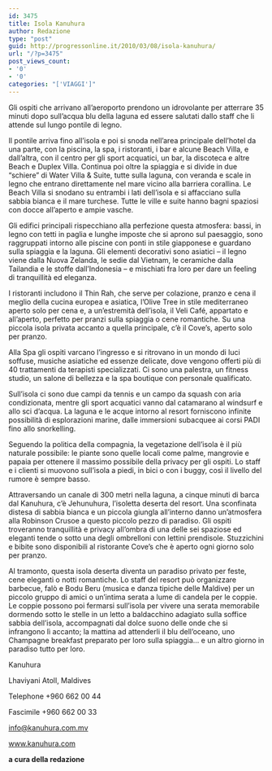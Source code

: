```yaml
---
id: 3475
title: Isola Kanuhura
author: Redazione
type: "post"
guid: http://progressonline.it/2010/03/08/isola-kanuhura/
url: "/?p=3475"
post_views_count:
- '0'
- '0'
categories: "['VIAGGI']"
---
```


Gli ospiti che arrivano all’aeroporto prendono un idrovolante per atterrare 35 minuti dopo sull’acqua blu della laguna ed essere salutati dallo staff che li attende sul lungo pontile di legno.

Il pontile arriva fino all’isola e poi si snoda nell’area principale dell’hotel da una parte, con la piscina, la spa, i ristoranti, i bar e alcune Beach Villa, e dall’altra, con il centro per gli sport acquatici, un bar, la discoteca e altre Beach e Duplex Villa. Continua poi oltre la spiaggia e si divide in due “schiere” di Water Villa &amp; Suite, tutte sulla laguna, con veranda e scale in legno che entrano direttamente nel mare vicino alla barriera corallina. Le Beach Villa si snodano su entrambi i lati dell’isola e si affacciano sulla sabbia bianca e il mare turchese. Tutte le ville e suite hanno bagni spaziosi con docce all’aperto e ampie vasche.

Gli edifici principali rispecchiano alla perfezione questa atmosfera: bassi, in legno con tetti in paglia e lunghe imposte che si aprono sul paesaggio, sono raggruppati intorno alle piscine con ponti in stile giapponese e guardano sulla spiaggia e la laguna. Gli elementi decorativi sono asiatici – il legno viene dalla Nuova Zelanda, le sedie dal Vietnam, le ceramiche dalla Tailandia e le stoffe dall’Indonesia – e mischiati fra loro per dare un feeling di tranquillità ed eleganza.

I ristoranti includono il Thin Rah, che serve per colazione, pranzo e cena il meglio della cucina europea e asiatica, l’Olive Tree in stile mediterraneo aperto solo per cena e, a un’estremità dell’isola, il Veli Café, appartato e all’aperto, perfetto per pranzi sulla spiaggia o cene romantiche. Su una piccola isola privata accanto a quella principale, c’è il Cove’s, aperto solo per pranzo.

Alla Spa gli ospiti varcano l’ingresso e si ritrovano in un mondo di luci soffuse, musiche asiatiche ed essenze delicate, dove vengono offerti più di 40 trattamenti da terapisti specializzati. Ci sono una palestra, un fitness studio, un salone di bellezza e la spa boutique con personale qualificato.

Sull’isola ci sono due campi da tennis e un campo da squash con aria condizionata, mentre gli sport acquatici vanno dal catamarano al windsurf e allo sci d’acqua. La laguna e le acque intorno al resort forniscono infinite possibilità di esplorazioni marine, dalle immersioni subacquee ai corsi PADI fino allo snorkelling.

Seguendo la politica della compagnia, la vegetazione dell’isola è il più naturale possibile: le piante sono quelle locali come palme, mangrovie e papaia per ottenere il massimo possibile della privacy per gli ospiti. Lo staff e i clienti si muovono sull’isola a piedi, in bici o con i buggy, così il livello del rumore è sempre basso.

Attraversando un canale di 300 metri nella laguna, a cinque minuti di barca dal Kanuhura, c’è Jehunuhura, l’isoletta deserta del resort. Una sconfinata distesa di sabbia bianca e un piccola giungla all’interno danno un’atmosfera alla Robinson Crusoe a questo piccolo pezzo di paradiso. Gli ospiti troveranno tranquillità e privacy all’ombra di una delle sei spaziose ed eleganti tende o sotto una degli ombrelloni con lettini prendisole. Stuzzichini e bibite sono disponibili al ristorante Cove’s che è aperto ogni giorno solo per pranzo.

Al tramonto, questa isola deserta diventa un paradiso privato per feste, cene eleganti o notti romantiche. Lo staff del resort può organizzare barbecue, falò e Bodu Beru (musica e danza tipiche delle Maldive) per un piccolo gruppo di amici o un’intima serata a lume di candela per le coppie. Le coppie possono poi fermarsi sull’isola per vivere una serata memorabile dormendo sotto le stelle in un letto a baldacchino adagiato sulla soffice sabbia dell’isola, accompagnati dal dolce suono delle onde che si infrangono lì accanto; la mattina ad attenderli il blu dell’oceano, uno Champagne breakfast preparato per loro sulla spiaggia… e un altro giorno in paradiso tutto per loro.

Kanuhura

Lhaviyani Atoll, Maldives

Telephone +960 662 00 44

Fascimile +960 662 00 33

info@kanuhura.com.mv

www.kanuhura.com

**a cura della redazione**